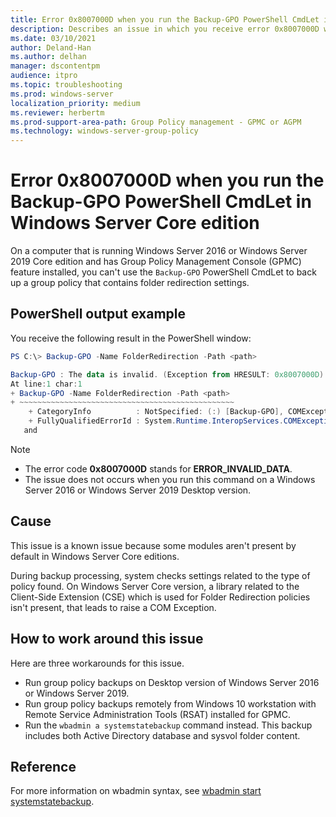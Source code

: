 ```yaml
---
title: Error 0x8007000D when you run the Backup-GPO PowerShell CmdLet in Windows Server Core edition
description: Describes an issue in which you receive error 0x8007000D when you run the Backup-GPO PowerShell CmdLet in Windows Server Core edition.
ms.date: 03/10/2021
author: Deland-Han
ms.author: delhan
manager: dscontentpm
audience: itpro
ms.topic: troubleshooting
ms.prod: windows-server
localization_priority: medium
ms.reviewer: herbertm
ms.prod-support-area-path: Group Policy management - GPMC or AGPM
ms.technology: windows-server-group-policy
---
```

# Error 0x8007000D when you run the Backup-GPO PowerShell CmdLet in Windows Server Core edition

On a computer that is running Windows Server 2016 or Windows Server 2019 Core edition and has Group Policy Management Console (GPMC) feature installed, you can't use the `Backup-GPO` PowerShell CmdLet to back up a group policy that contains folder redirection settings.

## PowerShell output example

You receive the following result in the PowerShell window:

```powershell
PS C:\> Backup-GPO -Name FolderRedirection -Path <path>

Backup-GPO : The data is invalid. (Exception from HRESULT: 0x8007000D)
At line:1 char:1
+ Backup-GPO -Name FolderRedirection -Path <path>
+ ~~~~~~~~~~~~~~~~~~~~~~~~~~~~~~~~~~~~~~~~~~~~~~~~
    + CategoryInfo          : NotSpecified: (:) [Backup-GPO], COMException
    + FullyQualifiedErrorId : System.Runtime.InteropServices.COMException,Microsoft.GroupPolicy.Commands.BackupGpoComm
   and
```

> [!Note]
> - The error code **0x8007000D** stands for **ERROR_INVALID_DATA**.
> - The issue does not occurs when you run this command on a Windows Server 2016 or Windows Server 2019 Desktop version.

## Cause

This issue is a known issue because some modules aren't present by default in Windows Server Core editions.

During backup processing, system checks settings related to the type of policy found. On Windows Server Core version, a library related to the Client-Side Extension (CSE) which is used for Folder Redirection policies isn't present, that leads to raise a COM Exception.
 
## How to work around this issue
 
Here are three workarounds for this issue.
 
- Run group policy backups on Desktop version of Windows Server 2016 or Windows Server 2019.
- Run group policy backups remotely from Windows 10 workstation with Remote Service Administration Tools (RSAT) installed for GPMC.
- Run the `wbadmin a systemstatebackup` command instead. This backup includes both Active Directory database and sysvol folder content.

## Reference

For more information on wbadmin syntax, see [wbadmin start systemstatebackup](https://docs.microsoft.com/windows-server/administration/windows-commands/wbadmin-start-systemstatebackup).
